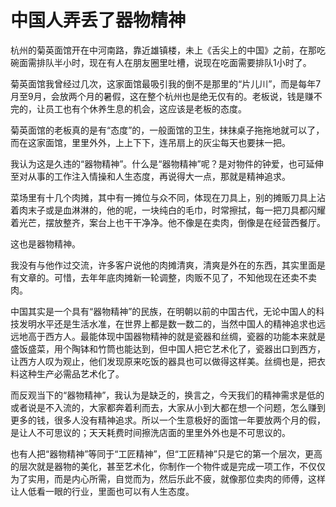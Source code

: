 # 中国人弄丢了器物精神

杭州的菊英面馆开在中河南路，靠近雄镇楼，未上《舌尖上的中国》之前，在那吃碗面需排队半小时，现在有人在朋友圈里吐槽，说现在吃面需要排队1小时了。 

菊英面馆我曾经过几次，这家面馆最吸引我的倒不是那里的“片儿川”，而是每年7月至9月，会放两个月的暑假，这在整个杭州也是绝无仅有的。老板说，钱是赚不完的，让员工也有个休养生息的机会，这应该是老板的态度。 

菊英面馆的老板真的是有“态度”的，一般面馆的卫生，抹抹桌子拖拖地就可以了，而在这家面馆，里里外外，上上下下，连吊扇上的灰尘每天也要抹一把。 

我认为这是久违的“器物精神”。什么是“器物精神”呢？是对物件的钟爱，也可延伸至对从事的工作注入情操和人生态度，再说得大一点，那就是精神追求。 

菜场里有十几个肉摊，其中有一摊位与众不同，体现在刀具上，别的摊贩刀具上沾着肉末子或是血淋淋的，他的呢，一块纯白的毛巾，时常擦拭，每一把刀具都闪耀着光芒，摆放整齐，案台上也干干净净。他不像是在卖肉，倒像是在经营西餐厅。 

这也是器物精神。 

我没有与他作过交流，许多客户说他的肉摊清爽，清爽是外在的东西，其实里面是有文章的。可惜，去年年底肉摊新一轮调整，肉贩不见了，不知他现在还卖不卖肉。 

中国其实是一个具有“器物精神”的民族，在明朝以前的中国古代，无论中国人的科技发明水平还是生活水准，在世界上都是数一数二的，当然中国人的精神追求也远远地高于西方人。最能体现中国器物精神的就是瓷器和丝绸，瓷器的功能本来就是盛饭盛菜，用个陶钵和竹筒也能达到，但中国人把它艺术化了，瓷器出口到西方，让西方人叹为观止，他们发现原来吃饭的器具也可以做得这样美。丝绸也是，把衣料这种生产必需品艺术化了。 

而反观当下的“器物精神”，我认为是缺乏的，换言之，今天我们的精神需求是低的或者说是不入流的，大家都奔着利而去，大家从小到大都在想一个问题，怎么赚到更多的钱，很多人没有精神追求。所以一个生意极好的面馆一年要放两个月的假，是让人不可思议的；天天耗费时间擦洗店面的里里外外也是不可思议的。 

也有人把“器物精神”等同于“工匠精神”，但“工匠精神”只是它的第一个层次，更高的层次就是器物的美化，甚至艺术化，你制作一个物件或是完成一项工作，不仅仅为了实用，而是内心所需，自觉而为，然后乐此不疲，就像那位卖肉的师傅，这样让人低看一眼的行业，里面也可以有人生态度。